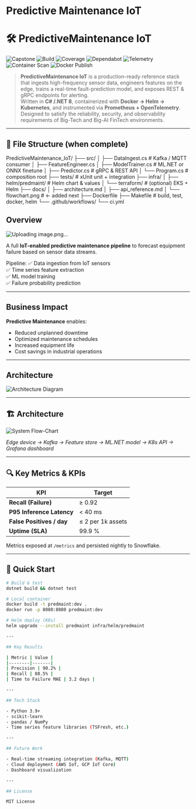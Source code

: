 # Predictive Maintenance IoT

# 🛠️ PredictiveMaintenance IoT

![Capstone](https://img.shields.io/badge/Project-Capstone-blueviolet?style=for-the-badge)
![Build](https://github.com/Trojan3877/PredictiveMaintenance_IoT/actions/workflows/ci.yml/badge.svg?style=for-the-badge)
![Coverage](https://codecov.io/gh/Trojan3877/PredictiveMaintenance_IoT/branch/main/graph/badge.svg?style=for-the-badge)
![Dependabot](https://img.shields.io/github/dependabot/updates/Trojan3877/PredictiveMaintenance_IoT?style=for-the-badge)
![Telemetry](https://img.shields.io/badge/Telemetry-OTEL-green?style=for-the-badge)
![Container Scan](https://github.com/Trojan3877/PredictiveMaintenance_IoT/actions/workflows/container-scan.yml/badge.svg)
![Docker Publish](https://github.com/Trojan3877/PredictiveMaintenance_IoT/actions/workflows/docker-publish.yml/badge.svg)

> **PredictiveMaintenance IoT** is a production-ready reference stack that ingests high-frequency sensor data, engineers features on the edge, trains a real-time fault-prediction model, and exposes REST & gRPC endpoints for alerting.  
> Written in **C# /.NET 8**, containerized with **Docker → Helm → Kubernetes**, and instrumented via **Prometheus + OpenTelemetry**. Designed to satisfy the reliability, security, and observability requirements of Big-Tech and Big-AI FinTech environments.

---

## 📂 File Structure (when complete)

PredictiveMaintenance_IoT/
├── src/
│ ├── DataIngest.cs # Kafka / MQTT consumer
│ ├── FeatureEngineer.cs
│ ├── ModelTrainer.cs # ML.NET or ONNX finetune
│ ├── Predictor.cs # gRPC & REST API
│ └── Program.cs # composition root
├── tests/ # xUnit unit + integration
├── infra/
│ ├── helm/predmaint/ # Helm chart & values
│ └── terraform/ # (optional) EKS + Helm
├── docs/
│ ├── architecture.md
│ ├── api_reference.md
│ └── flowchart.png # ← added next
├── Dockerfile
├── Makefile # build, test, docker, helm
└── .github/workflows/
└── ci.yml

## Overview
![Uploading image.png…]()

A full **IoT-enabled predictive maintenance pipeline** to forecast equipment failure based on sensor data streams.

Pipeline:
✅ Data ingestion from IoT sensors  
✅ Time series feature extraction  
✅ ML model training  
✅ Failure probability prediction  

---

## Business Impact

**Predictive Maintenance** enables:
- Reduced unplanned downtime  
- Optimized maintenance schedules  
- Increased equipment life  
- Cost savings in industrial operations  

---

## Architecture

![Architecture Diagram](docs/architecture.png)

---

## 🏗️ Architecture

![System Flow-Chart](docs/flowchart.png)

*Edge device → Kafka → Feature store → ML.NET model → K8s API → Grafana dashboard*

---

## 🔍 Key Metrics & KPIs

| KPI | Target |
|-----|--------|
| **Recall (Failure)** | ≥ 0.92 |
| **P95 Inference Latency** | < 40 ms |
| **False Positives / day** | ≤ 2 per 1k assets |
| **Uptime (SLA)** | 99.9 % |

Metrics exposed at `/metrics` and persisted nightly to Snowflake.

---

## 🚀 Quick Start

```bash
# Build & test
dotnet build && dotnet test

# Local container
docker build -t predmaint:dev .
docker run -p 8080:8080 predmaint:dev

# Helm deploy (K8s)
helm upgrade --install predmaint infra/helm/predmaint

---

## Key Results

| Metric | Value |
|--------|-------|
| Precision | 90.2% |
| Recall | 88.5% |
| Time to Failure MAE | 3.2 days |

---

## Tech Stack

- Python 3.9+  
- scikit-learn  
- pandas / NumPy  
- Time series feature libraries (TSFresh, etc.)  

---

## Future Work

- Real-time streaming integration (Kafka, MQTT)  
- Cloud deployment (AWS IoT, GCP IoT Core)  
- Dashboard visualization  

---

## License

MIT License

